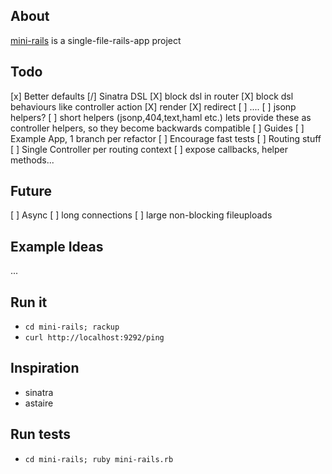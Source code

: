 ## About

[mini-rails](http://github.com/gmarik/mini-rails) is a single-file-rails-app project

## Todo

  [x] Better defaults
  [/] Sinatra DSL
    [X] block dsl in router
    [X] block dsl behaviours like controller action
      [X] render
      [X] redirect
      [ ] ....
    [ ] jsonp helpers?
    [ ] short helpers
      (jsonp,404,text,haml etc.)
      lets provide these as controller helpers, so they become backwards compatible
  [ ] Guides
  [ ] Example App, 1 branch per refactor
  [ ] Encourage fast tests
  [ ] Routing stuff
    [ ] Single Controller per routing context
    [ ] expose callbacks, helper methods...

## Future

  [ ] Async
    [ ] long connections
    [ ] large non-blocking fileuploads

## Example Ideas

...

## Run it

- `cd mini-rails; rackup`
- `curl http://localhost:9292/ping`

## Inspiration

- sinatra
- astaire

## Run tests

- `cd mini-rails; ruby mini-rails.rb`
